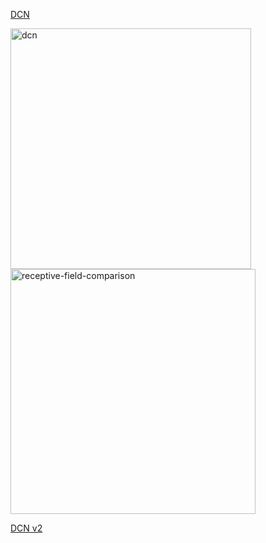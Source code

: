 
[DCN](https://openaccess.thecvf.com/content_ICCV_2017/papers/Dai_Deformable_Convolutional_Networks_ICCV_2017_paper.pdf)

<img width="385" alt="dcn" src="https://user-images.githubusercontent.com/2610866/170936543-99eab2f1-27a3-4237-b2d0-603f8f1b19b7.png">
<img width="392" alt="receptive-field-comparison" src="https://user-images.githubusercontent.com/2610866/170936897-dfc8004c-1ae4-4909-99ee-1fe2f4541462.png">


[DCN v2]()
